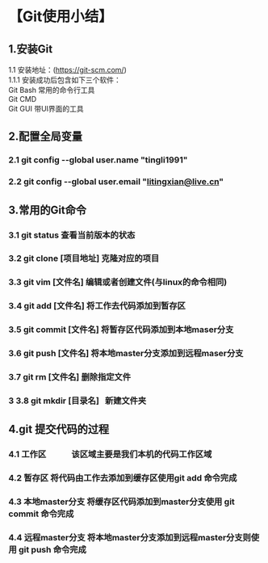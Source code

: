 【Git使用小结】
===
## 1.安装Git  
1.1 安装地址：(https://git-scm.com/)  
1.1.1 安装成功后包含如下三个软件：  
        Git Bash   常用的命令行工具  
        Git CMD  
        Git GUI    带UI界面的工具  
## 2.配置全局变量
### 2.1 git config --global user.name "tingli1991"
### 2.2 git config --global user.email "litingxian@live.cn"
## 3.常用的Git命令
### 3.1 git status              查看当前版本的状态
### 3.2 git clone [项目地址]    克隆对应的项目
### 3.3 git vim [文件名]        编辑或者创建文件(与linux的命令相同)
### 3.4 git add [文件名]        将工作去代码添加到暂存区
### 3.5 git commit [文件名]     将暂存区代码添加到本地maser分支
### 3.6 git push [文件名]       将本地master分支添加到远程maser分支
### 3.7 git rm [文件名]         删除指定文件
### 3 3.8 git mkdir [目录名]    新建文件夹
## 4.git 提交代码的过程
### 4.1 工作区             该区域主要是我们本机的代码工作区域
### 4.2 暂存区             将代码由工作去添加到缓存区使用git add 命令完成
### 4.3 本地master分支     将缓存区代码添加到master分支使用 git commit 命令完成
### 4.4 远程master分支     将本地master分支添加到远程master分支则使用 git push 命令完成
